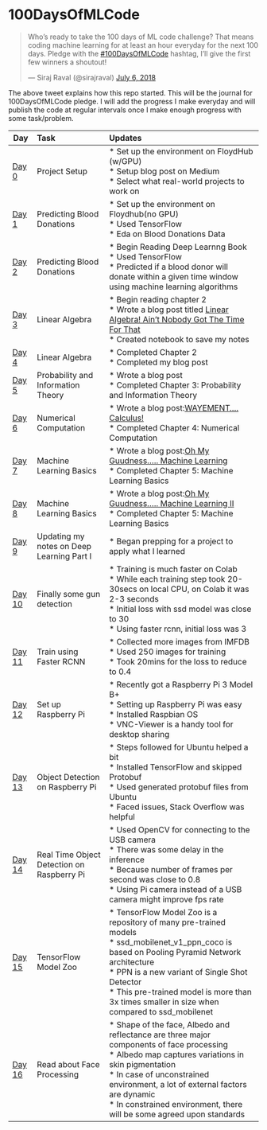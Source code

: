 # 100DaysOfMLCode  

<blockquote class="twitter-tweet" data-lang="en"><p lang="en" dir="ltr">Who’s ready to take the 100 days of ML code challenge? That means coding machine learning for at least an hour everyday for the next 100 days. Pledge with the <a href=https://twitter.com/William33712308/status/1015290320416894979">#100DaysOfMLCode</a> hashtag, I’ll give the first few winners a shoutout!</p>&mdash; Siraj Raval (@sirajraval) <a href="https://twitter.com/sirajraval/status/1014758160572141568?ref_src=twsrc%5Etfw">July 6, 2018</a></blockquote>

The above tweet explains how this repo started. This will be the journal for 100DaysOfMLCode pledge. I will add the progress I make everyday and will publish the code at regular intervals once I make enough progress with some task/problem.  

| Day        | Task           |   Updates      |   
| ------------- |:-------------|  :---------------- |  
| [Day 0](https://medium.com/@dskswu/siraj-raval-100-days-of-ml-coding-challenge-7b985d8a4e82) | Project Setup |* Set up the environment on FloydHub (w/GPU) </br> * Setup blog post on Medium  </br> * Select what real-world projects to work on|  
| [Day 1](https://github.com/MinuteswithMetric/100-Days-Of-ML-Code/tree/master/Predicting%20Blood%20Donations) | Predicting Blood Donations |* Set up the environment on Floydhub(no GPU) </br> * Used TensorFlow </br> * Eda on Blood Donations Data |  
| [Day 2](https://github.com/MinuteswithMetric/100-Days-Of-ML-Code/tree/master/Predicting%20Blood%20Donations) | Predicting Blood Donations |* Begin Reading Deep Learnng Book </br> * Used TensorFlow </br> * Predicted if a blood donor will donate within a given time window using machine learning algorithms|
| [Day 3](https://github.com/MinuteswithMetrics/100-Days-Of-ML-Code/tree/master/Day3) | Linear Algebra |* Begin reading chapter 2</br> * Wrote a blog post titled [Linear Algebra! Ain’t Nobody Got The Time For That](https://medium.com/@dskswu/linear-algebra-aint-nobody-got-the-time-for-that-ee0c98cfdf25 "Linear Algebra! Ain’t Nobody Got The Time For That") </br> * Created notebook to save my notes</br>   
| [Day 4](https://github.com/MinuteswithMetrics/100-Days-Of-ML-Code/tree/master/Day4) | Linear Algebra |* Completed Chapter 2 </br> * Completed my blog post|  
| [Day 5](https://github.com/MinuteswithMetrics/100-Days-Of-ML-Code/tree/master/Day5) |Probability and Information Theory |* Wrote a blog post </br> * Completed Chapter 3: Probability and Information Theory |  
| [Day 6](https://github.com/MinuteswithMetrics/100-Days-Of-ML-Code/tree/master/Day6) | Numerical Computation |* Wrote a blog post:[WAYEMENT…. Calculus!](https://medium.com/@dskswu/wayement-calculus-e7577fabd58f "WAYEMENT…. Calculus!t") </br> * Completed Chapter 4: Numerical Computation|  
| [Day 7](https://github.com/MinuteswithMetrics/100-Days-Of-ML-Code/tree/master/Day7) | Machine Learning Basics |* Wrote a blog post:[Oh My Guudness….. Machine Learning](https://medium.com/@dskswu/oh-my-guudness-machine-learning-46fc4acf745d "Oh My Guudness….. Machine Learning") </br> * Completed Chapter 5: Machine Learning Basics|   
| [Day 8](https://github.com/MinuteswithMetrics/100-Days-Of-ML-Code/tree/master/Day8) | Machine Learning Basics |* Wrote a blog post:[Oh My Guudness….. Machine Learning II](https://medium.com/@dskswu/oh-my-guudness-machine-learning-ii-1068a7abc09b "Oh My Guudness….. Machine Learning II") </br> * Completed Chapter 5: Machine Learning Basics| 
| [Day 9](https://github.com/MinuteswithMetrics/100-Days-Of-ML-Code/tree/master/Day9) | Updating my notes on Deep Learning Part I |* Began prepping for a project to apply what I learned |  
| [Day 10](https://github.com/MinuteswithMetrics/100-Days-Of-ML-Code/tree/master/Day10) | Finally some gun detection |* Training is much faster on Colab</br> * While each training step took 20-30secs on local CPU, on Colab it was 2-3 seconds </br> * Initial loss with ssd model was close to 30 </br> * Using faster rcnn, initial loss was 3 |  
| [Day 11](https://github.com/MinuteswithMetrics/100-Days-Of-ML-Code/tree/master/Day11) | Train using Faster RCNN |* Collected more images from IMFDB</br> * Used 250 images for training</br> * Took 20mins for the loss to reduce to 0.4 |   
| [Day 12](https://github.com/MinuteswithMetrics/100-Days-Of-ML-Code/tree/master/Day12) | Set up Raspberry Pi |* Recently got a Raspberry Pi 3 Model B+</br> * Setting up Raspberry Pi was easy </br> * Installed Raspbian OS</br> * VNC-Viewer is a handy tool for desktop sharing |  
| [Day 13](https://github.com/MinuteswithMetrics/100-Days-Of-ML-Code/tree/master/Day13) | Object Detection on Raspberry Pi |* Steps followed for Ubuntu helped a bit</br> * Installed TensorFlow and skipped Protobuf </br> * Used generated protobuf files from Ubuntu</br> * Faced issues, Stack Overflow was helpful |  
| [Day 14](https://github.com/MinuteswithMetrics/100-Days-Of-ML-Code/tree/master/Day14) | Real Time Object Detection on Raspberry Pi |* Used OpenCV for connecting to the USB camera </br> * There was some delay in the inference </br> * Because number of frames per second was close to 0.8 </br> * Using Pi camera instead of a USB camera might improve fps rate  |  
| [Day 15](https://github.com/MinuteswithMetrics/100-Days-Of-ML-Code/tree/master/Day15) | TensorFlow Model Zoo |* TensorFlow Model Zoo is a repository of many pre-trained models </br> * ssd_mobilenet_v1_ppn_coco is based on Pooling Pyramid Network architecture</br> * PPN is a new variant of Single Shot Detector </br> * This pre-trained model is more than 3x times smaller in size when compared to ssd_mobilenet|  
| [Day 16](https://github.com/theimgclist/100DaysOfMLCode/tree/master/Day17) | Read about Face Processing |* Shape of the face, Albedo and reflectance are three major components of face processing </br> * Albedo map captures variations in skin pigmentation</br> * In case of unconstrained environment, a lot of external factors are dynamic </br> * In constrained environment, there will be some agreed upon standards |  

